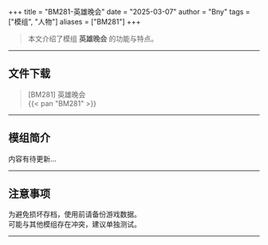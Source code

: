 +++
title = "BM281-英雄晚会"
date = "2025-03-07"
author = "Bny"
tags = ["模组", "人物"]
aliases = ["BM281"]
+++

> 本文介绍了模组 **英雄晚会** 的功能与特点。

---

## 文件下载

> [BM281] 英雄晚会  
{{< pan "BM281" >}}  

---

## 模组简介

>  
内容有待更新...  

---

## 注意事项

>  
为避免损坏存档，使用前请备份游戏数据。  
可能与其他模组存在冲突，建议单独测试。  

---

